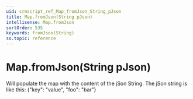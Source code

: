 ```yaml
---
uid: crmscript_ref_Map_fromJson_String_pJson
title: Map.fromJson(String pJson)
intellisense: Map.fromJson
sortOrder: 535
keywords: fromJson(String)
so.topic: reference
---
```


# Map.fromJson(String pJson)

Will populate the map with the content of the jSon String.
The jSon string is like this: {"key": "value", "foo": "bar"}

